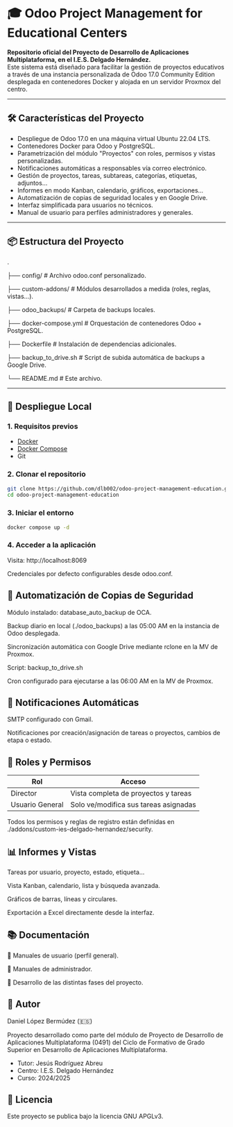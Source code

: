 # 🎓 Odoo Project Management for Educational Centers

**Repositorio oficial del Proyecto de Desarrollo de Aplicaciones Multiplataforma, en el I.E.S. Delgado Hernández.**  
Este sistema está diseñado para facilitar la gestión de proyectos educativos a través de una instancia personalizada de Odoo 17.0 Community Edition desplegada en contenedores Docker y alojada en un servidor Proxmox del centro.

---

## 🛠️ Características del Proyecto

- Despliegue de Odoo 17.0 en una máquina virtual Ubuntu 22.04 LTS.
- Contenedores Docker para Odoo y PostgreSQL.
- Parametrización del módulo "Proyectos" con roles, permisos y vistas personalizadas.
- Notificaciones automáticas a responsables vía correo electrónico.
- Gestión de proyectos, tareas, subtareas, categorías, etiquetas, adjuntos...
- Informes en modo Kanban, calendario, gráficos, exportaciones...
- Automatización de copias de seguridad locales y en Google Drive.
- Interfaz simplificada para usuarios no técnicos.
- Manual de usuario para perfiles administradores y generales.

---

## 📦 Estructura del Proyecto

.

├── config/ # Archivo odoo.conf personalizado.

├── custom-addons/ # Módulos desarrollados a medida (roles, reglas, vistas...).

├── odoo_backups/ # Carpeta de backups locales.

├── docker-compose.yml # Orquestación de contenedores Odoo + PostgreSQL.

├── Dockerfile # Instalación de dependencias adicionales. 

├── backup_to_drive.sh # Script de subida automática de backups a Google Drive.

└── README.md # Este archivo.

---

## 🚀 Despliegue Local

### 1. Requisitos previos

- [Docker](https://docs.docker.com/get-docker/)
- [Docker Compose](https://docs.docker.com/compose/)
- Git

### 2. Clonar el repositorio

```bash
git clone https://github.com/dlb002/odoo-project-management-education.git
cd odoo-project-management-education 
```

### 3. Iniciar el entorno
```bash
docker compose up -d
```

### 4. Acceder a la aplicación
Visita: http://localhost:8069

Credenciales por defecto configurables desde odoo.conf.

## 🧪 Automatización de Copias de Seguridad
Módulo instalado: database_auto_backup de OCA.

Backup diario en local (./odoo_backups) a las 05:00 AM en la instancia de Odoo desplegada.

Sincronización automática con Google Drive mediante rclone en la MV de Proxmox.

Script: backup_to_drive.sh

Cron configurado para ejecutarse a las 06:00 AM en la MV de Proxmox.

## 📧 Notificaciones Automáticas
SMTP configurado con Gmail.

Notificaciones por creación/asignación de tareas o proyectos, cambios de etapa o estado.

## 👤 Roles y Permisos
| Rol             | Acceso                                |
|-----------------|---------------------------------------|
| Director        | Vista completa de proyectos y tareas  |
| Usuario General | Solo ve/modifica sus tareas asignadas |


Todos los permisos y reglas de registro están definidas en ./addons/custom-ies-delgado-hernandez/security.

## 📊 Informes y Vistas
Tareas por usuario, proyecto, estado, etiqueta...

Vista Kanban, calendario, lista y búsqueda avanzada.

Gráficos de barras, líneas y circulares.

Exportación a Excel directamente desde la interfaz.

## 📚 Documentación
📘 Manuales de usuario (perfil general).

🔐 Manuales de administrador.

📄 Desarrollo de las distintas fases del proyecto.

## 🧠 Autor
Daniel López Bermúdez (🇪🇸)

Proyecto desarrollado como parte del módulo de Proyecto de Desarrollo de Aplicaciones Multiplataforma (0491) del Ciclo de Formativo de Grado Superior en Desarrollo de Aplicaciones Multiplataforma.

- Tutor: Jesús Rodríguez Abreu
- Centro: I.E.S. Delgado Hernández
- Curso: 2024/2025

## 📜 Licencia
Este proyecto se publica bajo la licencia GNU APGLv3.